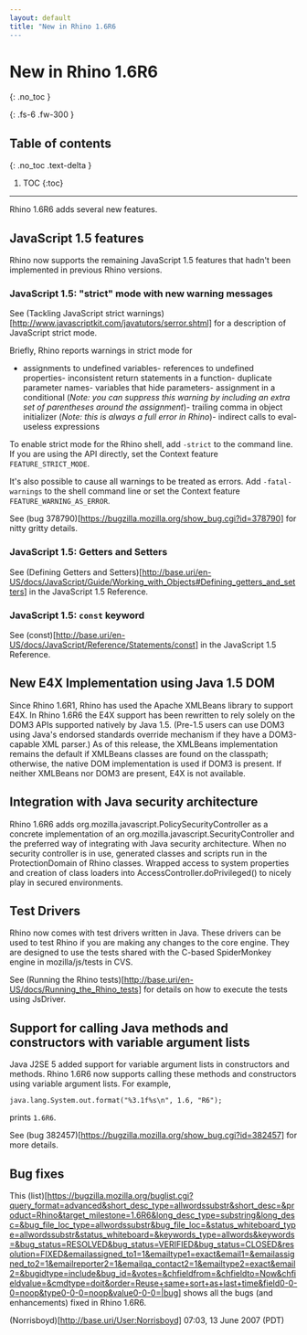 ```yaml
---
layout: default
title: "New in Rhino 1.6R6
---
```

# New in Rhino 1.6R6
{: .no_toc }

{: .fs-6 .fw-300 }

## Table of contents
{: .no_toc .text-delta }

1. TOC
{:toc}

---
Rhino 1.6R6 adds several new features.

## JavaScript 1.5 features

Rhino now supports the remaining JavaScript 1.5 features that hadn't been implemented in previous Rhino versions.

### JavaScript 1.5: "strict" mode with new warning messages

See (Tackling JavaScript strict warnings)[http://www.javascriptkit.com/javatutors/serror.shtml] for a description of JavaScript strict mode.

Briefly, Rhino reports warnings in strict mode for

- assignments to undefined variables- references to undefined properties- inconsistent return statements in a function- duplicate parameter names- variables that hide parameters- assignment in a conditional (_Note: you can suppress this warning by including an extra set of parentheses around the assignment_)- trailing comma in object initializer (_Note: this is always a full error in Rhino_)- indirect calls to eval- useless expressions

To enable strict mode for the Rhino shell, add `-strict` to the command line. If you are using the API directly, set the Context feature `FEATURE_STRICT_MODE`.

It's also possible to cause all warnings to be treated as errors. Add `-fatal-warnings` to the shell command line or set the Context feature `FEATURE_WARNING_AS_ERROR`.

See (bug 378790)[https://bugzilla.mozilla.org/show_bug.cgi?id=378790] for nitty gritty details.

### JavaScript 1.5: Getters and Setters

See (Defining Getters and Setters)[http://base.uri/en-US/docs/JavaScript/Guide/Working_with_Objects#Defining_getters_and_setters] in the JavaScript 1.5 Reference.

### JavaScript 1.5: `const` keyword

See (const)[http://base.uri/en-US/docs/JavaScript/Reference/Statements/const] in the JavaScript 1.5 Reference.

## New E4X Implementation using Java 1.5 DOM

Since Rhino 1.6R1, Rhino has used the Apache XMLBeans library to support E4X. In Rhino 1.6R6 the E4X support has been rewritten to rely solely on the DOM3 APIs supported natively by Java 1.5. (Pre-1.5 users can use DOM3 using Java's endorsed standards override mechanism if they have a DOM3-capable XML parser.) As of this release, the XMLBeans implementation remains the default if XMLBeans classes are found on the classpath; otherwise, the native DOM implementation is used if DOM3 is present. If neither XMLBeans nor DOM3 are present, E4X is not available.

## Integration with Java security architecture

Rhino 1.6R6 adds org.mozilla.javascript.PolicySecurityController as a concrete implementation of an org.mozilla.javascript.SecurityController and the preferred way of integrating with Java security architecture. When no security controller is in use, generated classes and scripts run in the ProtectionDomain of Rhino classes. Wrapped access to system properties and creation of class loaders into AccessController.doPrivileged() to nicely play in secured environments.

## Test Drivers

Rhino now comes with test drivers written in Java. These drivers can be used to test Rhino if you are making any changes to the core engine. They are designed to use the tests shared with the C-based SpiderMonkey engine in mozilla/js/tests in CVS.

See (Running the Rhino tests)[http://base.uri/en-US/docs/Running_the_Rhino_tests] for details on how to execute the tests using JsDriver.

## Support for calling Java methods and constructors with variable argument lists

Java J2SE 5 added support for variable argument lists in constructors and methods. Rhino 1.6R6 now supports calling these methods and constructors using variable argument lists. For example,

```
java.lang.System.out.format("%3.1f%s\n", 1.6, "R6");
```

prints `1.6R6`.

See (bug 382457)[https://bugzilla.mozilla.org/show_bug.cgi?id=382457] for more details.

## Bug fixes

This (list)[https://bugzilla.mozilla.org/buglist.cgi?query_format=advanced&short_desc_type=allwordssubstr&short_desc=&product=Rhino&target_milestone=1.6R6&long_desc_type=substring&long_desc=&bug_file_loc_type=allwordssubstr&bug_file_loc=&status_whiteboard_type=allwordssubstr&status_whiteboard=&keywords_type=allwords&keywords=&bug_status=RESOLVED&bug_status=VERIFIED&bug_status=CLOSED&resolution=FIXED&emailassigned_to1=1&emailtype1=exact&email1=&emailassigned_to2=1&emailreporter2=1&emailqa_contact2=1&emailtype2=exact&email2=&bugidtype=include&bug_id=&votes=&chfieldfrom=&chfieldto=Now&chfieldvalue=&cmdtype=doit&order=Reuse+same+sort+as+last+time&field0-0-0=noop&type0-0-0=noop&value0-0-0=|bug] shows all the bugs (and enhancements) fixed in Rhino 1.6R6.



(Norrisboyd)[http://base.uri/User:Norrisboyd] 07:03, 13 June 2007 (PDT)